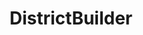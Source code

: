 ---
layout: project
title: "DistrictBuilder"
featured-image: "districtbuilder/districtbuilder_featured.png"
featured-alt: "Screenshot of DistrictBuilder homepage."
featured-bg: "#2c2c2c"
featured-size: "cropped"
project-url: "https://www.districtbuilder.org/"
excerpt: Branding and marketing strategy and design
---